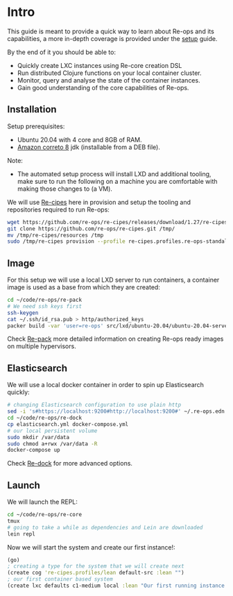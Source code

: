 # Intro

This guide is meant to provide a quick way to learn about Re-ops and its capabilities, a more in-depth coverage is provided under the [setup](http://192.168.122.71:8080/re-docs/setup/) guide.

By the end of it you should be able to:

  * Quickly create LXC instances using Re-core creation DSL
  * Run distributed Clojure functions on your local container cluster.
  * Monitor, query and analyse the state of the container instances.
  * Gain good understanding of the core capabilities of Re-ops.

## Installation

Setup prerequisites:

 * Ubuntu 20.04 with 4 core and 8GB of RAM.
 * [Amazon correto 8](https://docs.aws.amazon.com/corretto/latest/corretto-8-ug/downloads-list.html) jdk (installable from a DEB file).


Note:

  * The automated setup process will install LXD and additional tooling, make sure to run the following on a machine you are comfortable with making those changes to (a VM).

We will use [Re-cipes](https://github.com/re-ops/re-cipes) here in provision and setup the tooling and repositories required to run Re-ops:

```bash
wget https://github.com/re-ops/re-cipes/releases/download/1.27/re-cipes -P /tmp
git clone https://github.com/re-ops/re-cipes.git /tmp/
mv /tmp/re-cipes/resources /tmp
sudo /tmp/re-cipes provision --profile re-cipes.profiles.re-ops-standalone
```

## Image

For this setup we will use a local LXD server to run containers, a container image is used as a base from which they are created:

```bash
cd ~/code/re-ops/re-pack
# We need ssh keys first
ssh-keygen
cat ~/.ssh/id_rsa.pub > http/authorized_keys
packer build -var 'user=re-ops' src/lxd/ubuntu-20.04/ubuntu-20.04-server-amd64.json
```

Check [Re-pack](setup/re-pack.html#build) more detailed information on creating Re-ops ready images on multiple hypervisors.

## Elasticsearch

We will use a local docker container in order to spin up Elasticsearch quickly:

```bash
# changing Elasticsearch configuration to use plain http
sed -i 's#https://localhost:9200#http://localhost:9200#' ~/.re-ops.edn
cd ~/code/re-ops/re-dock
cp elasticsearch.yml docker-compose.yml
# our local persistent volume
sudo mkdir /var/data
sudo chmod a+rwx /var/data -R
docker-compose up
```

Check [Re-dock](setup/re-dock.html) for more advanced options.

## Launch

We will launch the REPL:

```bash
cd ~/code/re-ops/re-core
tmux
# going to take a while as dependencies and Lein are downloaded
lein repl
```

Now we will start the system and create our first instance!:

```clojure
(go)
; creating a type for the system that we will create next
(create cog 're-cipes.profiles/lean default-src :lean "")
; our first container based system
(create lxc defaults c1-medium local :lean "Our first running instance!")
```
